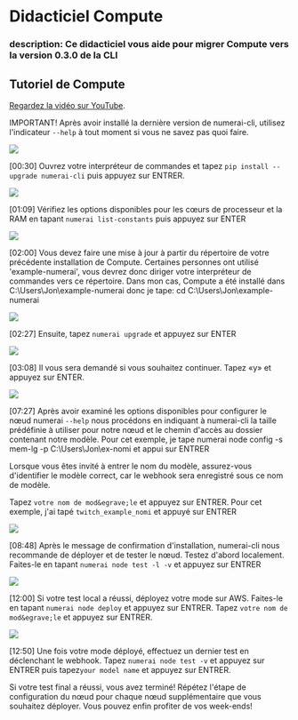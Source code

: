# Didacticiel Compute

### description: Ce didacticiel vous aide pour migrer Compute vers la version 0.3.0 de la CLI

## Tutoriel de Compute

[Regardez la vidéo sur YouTube](https://youtu.be/-3y0N7fqfOI).

IMPORTANT! Après avoir installé la dernière version de numerai-cli, utilisez l'indicateur `--help` à tout moment si vous ne savez pas quoi faire.

![](https://lh4.googleusercontent.com/Z2tOBeUHGNwCv7OCqhiPwEOBQPZxfgQu7vF5hGADFhpw6xKWOa4UaO8EKbCWKveJ4aRgcMHC8OLh-TJvf7qK8epgzAoR9gnNucFAtaUUgv5mWgUsYjsgty-lGj2hgNWklDZy3GwK)

\[00:30] Ouvrez votre interpréteur de commandes et tapez `pip install --upgrade numerai-cli` puis appuyez sur ENTRER.

![](https://lh3.googleusercontent.com/HRyRFQO\_wqSoepe037Qs7nFE0oCtqZdKx4t6sKKSab88pLBaUB1rp5890Ajmbd8F\_H\_4dkO17D\_L9YOWFDtsIHzNj39hVXDVdSptsZpgFiPFuB8PLCuuDoL-ul44ZPfOtnsBNUPg)

\[01:09] Vérifiez les options disponibles pour les cœurs de processeur et la RAM en tapant `numerai list-constants` puis appuyez sur ENTER

![](https://lh3.googleusercontent.com/OmyFE37\_rGmPSyXfRUmkE8pmPrY7FbnRwqnLFDOoE6FEc8qMU0HpflRjuWVtPPg6jMuricsJpLmKAuB\_qyWtTlklcYBrtmbiwuw6vVlmbscz8htV8hgAqpYdtieYGblJBV-ia\_1s)

\[02:00] Vous devez faire une mise à jour à partir du répertoire de votre précédente installation de Compute. Certaines personnes ont utilisé 'example-numerai', vous devrez donc diriger votre interpréteur de commandes vers ce répertoire. Dans mon cas, Compute a été installé dans C:\Users\Jon\example-numerai donc je tape: cd C:\Users\Jon\example-numerai

![](https://lh3.googleusercontent.com/tYZ\_5X\_QRM4XWKpN1A533TjeeCykhv2ESlvLERXRvZ\_J69jxk8j13sx5jP-SyFcXx7QyCNgsq7pdcfkeSGDenUQwRjI01kq-h1lcBlqMxdIShHI7MEbitcuf0A5ukSmfWFvTKEac)

\[02:27] Ensuite, tapez `numerai upgrade` et appuyez sur ENTER

![](https://lh6.googleusercontent.com/jefXvZopiVR5PxvRqrQpog3WbsyiQITlaJdDY2wdCE1VmuT-8ilmAIYZedOeWSbfDborilxs0w9hczIftRzhBgx4cfSD5a6S9SAQYMVVZhriAe-6SA60cbsWoOs-AicvBRfvKifK)

\[03:08] Il vous sera demandé si vous souhaitez continuer. Tapez «y» et appuyez sur ENTER.

![](https://lh4.googleusercontent.com/m871qIYIErv-3pwzGkqcCDHNawfsPiU2ABCpfYqs34x6E4DAtjDopacmoXjRwccFYXVWYe4i3Romb1lLspUeclzAFMn4BSO-NAbXGcXK-Y4en-bFif2afw\_J8\_uStvGlSBaI55jT)

\[07:27] Après avoir examiné les options disponibles pour configurer le nœud numerai `--help` nous procédons en indiquant à numerai-cli la taille prédéfinie à utiliser pour notre nœud et le chemin d'accès au dossier contenant notre modèle. Pour cet exemple, je tape numerai node config -s mem-lg -p C:\Users\Jon\ex-nomi et appui sur ENTRER

Lorsque vous êtes invité à entrer le nom du modèle, assurez-vous d'identifier le modèle correct, car le webhook sera enregistré sous ce nom de modèle.

Tapez `votre nom de mod&egrave;le` et appuyez sur ENTRER. Pour cet exemple, j'ai tapé `twitch_example_nomi` et appuyé sur ENTRER

![](https://lh5.googleusercontent.com/suOSIpGR6\_Gk9CIgrmRdQj0RWTgP89Y-gwjz6oI9TpSXEhMTqpm08C7LeOhGm48q\_GOho8uFD3gTLHAI-M2P2QGNqPXd5PZPkuG9zi1eZe2fKzkDmTLSouNagcrO7RQpEPcWSIzw)

\[08:48] Après le message de confirmation d'installation, numerai-cli nous recommande de déployer et de tester le nœud. Testez d'abord localement. Faites-le en tapant `numerai node test -l -v` et appuyez sur ENTRER

![](https://lh3.googleusercontent.com/H1a0OCVFGzb2NvcIu-IFXs3P-VVB9C1f9YAcFH3XiVbsmBjNM3FWs\_mjBECPsNCXwJVk-REOSRgTkWh3iZnjExsTFaa-YuTVOc52gmDD6pFUwbebqnrKTGL\_oweeFWG0opzE3IpJ)

\[12:00] Si votre test local a réussi, déployez votre mode sur AWS. Faites-le en tapant `numerai node deploy` et appuyez sur ENTRER. Tapez `votre nom de mod&egrave;le` et appuyez sur ENTRER.

![](https://lh4.googleusercontent.com/-7h0rRCAWppXwC7-cbM9msmJ5iQcmHAz7xUPhPRn0j1FpTPXJ88ffVVqz3zpeLx9jTLnciMynAiMvy1mtKP89MXjsmw\_ZyuCtLFTM1CiF051RpRMyMFN5xnGrWf7DSEpgkOt9rWL)

\[12:50] Une fois votre mode déployé, effectuez un dernier test en déclenchant le webhook. Tapez `numerai node test -v` et appuyez sur ENTRER puis tapez`your model name` et appuyez sur ENTRER.

Si votre test final a réussi, vous avez terminé! Répétez l'étape de configuration du nœud pour chaque nœud supplémentaire que vous souhaitez déployer. Vous pouvez enfin profiter de vos week-ends!
